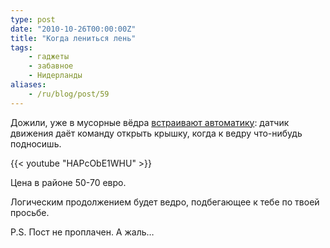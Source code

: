 ```yaml
---
type: post
date: "2010-10-26T00:00:00Z"
title: "Когда лениться лень"
tags:
    - гаджеты
    - забавное
    - Нидерланды
aliases:
    - /ru/blog/post/59
---
```


Дожили, уже в мусорные вёдра [встраивают автоматику](https://hetmagazijnvanholland.nl/index.php?page=shop.product_details&flypage=flypage.tpl&product_id=1785&category_id=346&option=com_virtuemart&Itemid=8&vmcchk=1&Itemid=8): датчик движения даёт команду открыть крышку, когда к ведру что-нибудь подносишь.

<!--more-->

{{< youtube "HAPcObE1WHU" >}}

Цена в районе 50-70 евро.

Логическим продолжением будет ведро, подбегающее к тебе по твоей просьбе.

P.S. Пост не проплачен. А жаль…
